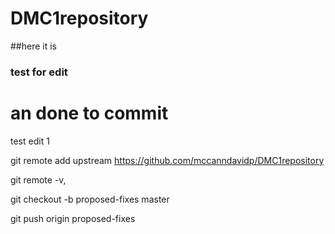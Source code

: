 # DMC1repository
##here it is
### test for edit
# an done to commit


test edit 1

git remote add upstream  https://github.com/mccanndavidp/DMC1repository


git remote -v,

git checkout -b proposed-fixes master  

git push origin proposed-fixes
